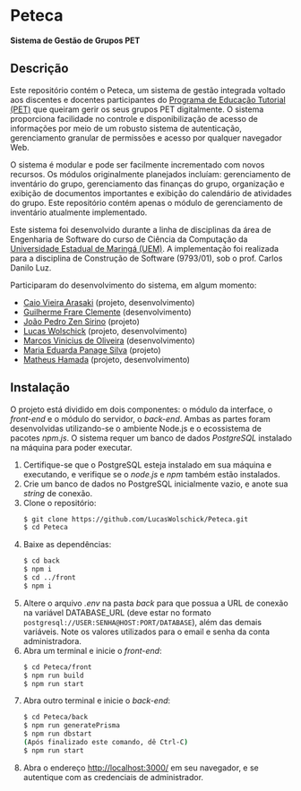 # Peteca

**Sistema de Gestão de Grupos PET**

## Descrição

Este repositório contém o Peteca, um sistema de gestão integrada voltado aos discentes e docentes participantes do [Programa de Educação Tutorial (PET)]([https://](http://portal.mec.gov.br/pet)) que queiram gerir os seus grupos PET digitalmente. O sistema proporciona facilidade no controle e disponibilização de acesso de informações por meio de um robusto sistema de autenticação, gerenciamento granular de permissões e acesso por qualquer navegador Web.

O sistema é modular e pode ser facilmente incrementado com novos recursos. Os módulos originalmente planejados incluíam: gerenciamento de inventário do grupo, gerenciamento das finanças do grupo, organização e exibição de documentos importantes e exibição do calendário de atividades do grupo. Este repositório contém apenas o módulo de gerenciamento de inventário atualmente implementado.

Este sistema foi desenvolvido durante a linha de disciplinas da área de Engenharia de Software do curso de Ciência da Computação da [Universidade Estadual de Maringá (UEM)](http://www.uem.br). A implementação foi realizada para a disciplina de Construção de Software (9793/01), sob o prof. Carlos Danilo Luz.

Participaram do desenvolvimento do sistema, em algum momento:

- [Caio Vieira Arasaki](https://github.com/K1-Japa) (projeto, desenvolvimento)
- [Guilherme Frare Clemente](https://github.com/GuiSebax) (desenvolvimento)
- [João Pedro Zen Sirino](https://github.com/JoZens) (projeto)
- [Lucas Wolschick](https://github.com/LucasWolschick) (projeto, desenvolvimento)
- [Marcos Vinicius de Oliveira](https://github.com/marcosoliveira-hub) (desenvolvimento)
- [Maria Eduarda Panage Silva](https://github.com/allonszy) (projeto)
- [Matheus Hamada](https://github.com/NotHamada) (projeto, desenvolvimento)

## Instalação

O projeto está dividido em dois componentes: o módulo da interface, o _front-end_ e o módulo do servidor, o _back-end_. Ambas as partes foram desenvolvidas utilizando-se o ambiente Node.js e o ecossistema de pacotes _npm.js_. O sistema requer um banco de dados _PostgreSQL_ instalado na máquina para poder executar.

1. Certifique-se que o PostgreSQL esteja instalado em sua máquina e executando, e verifique se o _node.js_ e _npm_ também estão instalados.
2. Crie um banco de dados no PostgreSQL inicialmente vazio, e anote sua _string_ de conexão.
3. Clone o repositório:
   ```bash
   $ git clone https://github.com/LucasWolschick/Peteca.git
   $ cd Peteca
   ```
4. Baixe as dependências:
   ```bash
   $ cd back
   $ npm i
   $ cd ../front
   $ npm i
   ```
5. Altere o arquivo _.env_ na pasta _back_ para que possua a URL de conexão na variável DATABASE_URL (deve estar no formato `postgresql://USER:SENHA@HOST:PORT/DATABASE`), além das demais variáveis. Note os valores utilizados para o email e senha da conta administradora.
6. Abra um terminal e inicie o _front-end_:
   ```bash
   $ cd Peteca/front
   $ npm run build
   $ npm run start
   ```
7. Abra outro terminal e inicie o _back-end_:
   ```bash
   $ cd Peteca/back
   $ npm run generatePrisma
   $ npm run dbstart
   (Após finalizado este comando, dê Ctrl-C)
   $ npm run start
   ```
8. Abra o endereço [http://localhost:3000/](http://localhost:3000/) em seu navegador, e se autentique com as credenciais de administrador.
